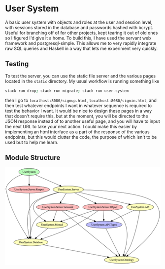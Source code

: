 # User System

A basic user system with objects and roles at the user and session level, with 
sessions stored in the database and passwords hashed with bcrypt. Useful for branching off of for 
other projects, kept tearing it out of old ones so I figured I'd give it a home.
To build this, I have used the servant web framework and postgresql-simple. This
allows me to very rapidly integrate raw SQL queries and Haskell in a way
that lets me experiment very quickly.

## Testing

To test the server, you can use the static file server and the various pages located
in the `static` directory. My usual workflow is running something like

```bash
stack run drop; stack run migrate; stack run user-system
```

then I go to `localhost:8080/signup.html`, `localhost:8080/signin.html`, and then test
whatever endpoints I want in whatever sequence is required to test the behavior I want.
It would be nice to design these pages in a way that doesn't require this, but at the moment,
you will be directed to the JSON response instead of to another useful page, and you will
have to input the next URL to take your next action. I could make this easier by implementing
an html interface as a part of the response of the various endpoints, but this would clutter
the code, the purpose of which isn't to be used but to help me learn.

## Module Structure

![Module Structure](mods.png)
